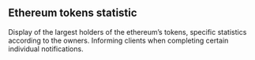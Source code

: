 
## Ethereum tokens statistic

Display of the largest holders of the ethereum’s tokens, specific statistics according to the owners. Informing clients when completing certain individual notifications.

